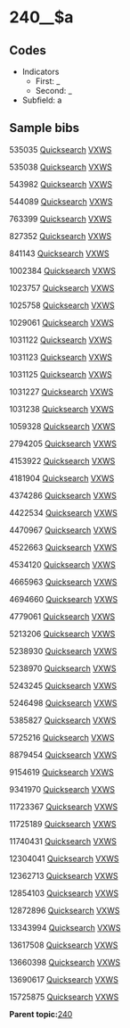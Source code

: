 # 240\_\_$a

## Codes

-   Indicators
    -   First: \_
    -   Second: \_
-   Subfield: a

## Sample bibs

535035 [Quicksearch](https://search.library.yale.edu/catalog/535035) [VXWS](http://prodorbis.library.yale.edu:7014/vxws/GetHoldingsService?bibId=535035)

535038 [Quicksearch](https://search.library.yale.edu/catalog/535038) [VXWS](http://prodorbis.library.yale.edu:7014/vxws/GetHoldingsService?bibId=535038)

543982 [Quicksearch](https://search.library.yale.edu/catalog/543982) [VXWS](http://prodorbis.library.yale.edu:7014/vxws/GetHoldingsService?bibId=543982)

544089 [Quicksearch](https://search.library.yale.edu/catalog/544089) [VXWS](http://prodorbis.library.yale.edu:7014/vxws/GetHoldingsService?bibId=544089)

763399 [Quicksearch](https://search.library.yale.edu/catalog/763399) [VXWS](http://prodorbis.library.yale.edu:7014/vxws/GetHoldingsService?bibId=763399)

827352 [Quicksearch](https://search.library.yale.edu/catalog/827352) [VXWS](http://prodorbis.library.yale.edu:7014/vxws/GetHoldingsService?bibId=827352)

841143 [Quicksearch](https://search.library.yale.edu/catalog/841143) [VXWS](http://prodorbis.library.yale.edu:7014/vxws/GetHoldingsService?bibId=841143)

1002384 [Quicksearch](https://search.library.yale.edu/catalog/1002384) [VXWS](http://prodorbis.library.yale.edu:7014/vxws/GetHoldingsService?bibId=1002384)

1023757 [Quicksearch](https://search.library.yale.edu/catalog/1023757) [VXWS](http://prodorbis.library.yale.edu:7014/vxws/GetHoldingsService?bibId=1023757)

1025758 [Quicksearch](https://search.library.yale.edu/catalog/1025758) [VXWS](http://prodorbis.library.yale.edu:7014/vxws/GetHoldingsService?bibId=1025758)

1029061 [Quicksearch](https://search.library.yale.edu/catalog/1029061) [VXWS](http://prodorbis.library.yale.edu:7014/vxws/GetHoldingsService?bibId=1029061)

1031122 [Quicksearch](https://search.library.yale.edu/catalog/1031122) [VXWS](http://prodorbis.library.yale.edu:7014/vxws/GetHoldingsService?bibId=1031122)

1031123 [Quicksearch](https://search.library.yale.edu/catalog/1031123) [VXWS](http://prodorbis.library.yale.edu:7014/vxws/GetHoldingsService?bibId=1031123)

1031125 [Quicksearch](https://search.library.yale.edu/catalog/1031125) [VXWS](http://prodorbis.library.yale.edu:7014/vxws/GetHoldingsService?bibId=1031125)

1031227 [Quicksearch](https://search.library.yale.edu/catalog/1031227) [VXWS](http://prodorbis.library.yale.edu:7014/vxws/GetHoldingsService?bibId=1031227)

1031238 [Quicksearch](https://search.library.yale.edu/catalog/1031238) [VXWS](http://prodorbis.library.yale.edu:7014/vxws/GetHoldingsService?bibId=1031238)

1059328 [Quicksearch](https://search.library.yale.edu/catalog/1059328) [VXWS](http://prodorbis.library.yale.edu:7014/vxws/GetHoldingsService?bibId=1059328)

2794205 [Quicksearch](https://search.library.yale.edu/catalog/2794205) [VXWS](http://prodorbis.library.yale.edu:7014/vxws/GetHoldingsService?bibId=2794205)

4153922 [Quicksearch](https://search.library.yale.edu/catalog/4153922) [VXWS](http://prodorbis.library.yale.edu:7014/vxws/GetHoldingsService?bibId=4153922)

4181904 [Quicksearch](https://search.library.yale.edu/catalog/4181904) [VXWS](http://prodorbis.library.yale.edu:7014/vxws/GetHoldingsService?bibId=4181904)

4374286 [Quicksearch](https://search.library.yale.edu/catalog/4374286) [VXWS](http://prodorbis.library.yale.edu:7014/vxws/GetHoldingsService?bibId=4374286)

4422534 [Quicksearch](https://search.library.yale.edu/catalog/4422534) [VXWS](http://prodorbis.library.yale.edu:7014/vxws/GetHoldingsService?bibId=4422534)

4470967 [Quicksearch](https://search.library.yale.edu/catalog/4470967) [VXWS](http://prodorbis.library.yale.edu:7014/vxws/GetHoldingsService?bibId=4470967)

4522663 [Quicksearch](https://search.library.yale.edu/catalog/4522663) [VXWS](http://prodorbis.library.yale.edu:7014/vxws/GetHoldingsService?bibId=4522663)

4534120 [Quicksearch](https://search.library.yale.edu/catalog/4534120) [VXWS](http://prodorbis.library.yale.edu:7014/vxws/GetHoldingsService?bibId=4534120)

4665963 [Quicksearch](https://search.library.yale.edu/catalog/4665963) [VXWS](http://prodorbis.library.yale.edu:7014/vxws/GetHoldingsService?bibId=4665963)

4694660 [Quicksearch](https://search.library.yale.edu/catalog/4694660) [VXWS](http://prodorbis.library.yale.edu:7014/vxws/GetHoldingsService?bibId=4694660)

4779061 [Quicksearch](https://search.library.yale.edu/catalog/4779061) [VXWS](http://prodorbis.library.yale.edu:7014/vxws/GetHoldingsService?bibId=4779061)

5213206 [Quicksearch](https://search.library.yale.edu/catalog/5213206) [VXWS](http://prodorbis.library.yale.edu:7014/vxws/GetHoldingsService?bibId=5213206)

5238930 [Quicksearch](https://search.library.yale.edu/catalog/5238930) [VXWS](http://prodorbis.library.yale.edu:7014/vxws/GetHoldingsService?bibId=5238930)

5238970 [Quicksearch](https://search.library.yale.edu/catalog/5238970) [VXWS](http://prodorbis.library.yale.edu:7014/vxws/GetHoldingsService?bibId=5238970)

5243245 [Quicksearch](https://search.library.yale.edu/catalog/5243245) [VXWS](http://prodorbis.library.yale.edu:7014/vxws/GetHoldingsService?bibId=5243245)

5246498 [Quicksearch](https://search.library.yale.edu/catalog/5246498) [VXWS](http://prodorbis.library.yale.edu:7014/vxws/GetHoldingsService?bibId=5246498)

5385827 [Quicksearch](https://search.library.yale.edu/catalog/5385827) [VXWS](http://prodorbis.library.yale.edu:7014/vxws/GetHoldingsService?bibId=5385827)

5725216 [Quicksearch](https://search.library.yale.edu/catalog/5725216) [VXWS](http://prodorbis.library.yale.edu:7014/vxws/GetHoldingsService?bibId=5725216)

8879454 [Quicksearch](https://search.library.yale.edu/catalog/8879454) [VXWS](http://prodorbis.library.yale.edu:7014/vxws/GetHoldingsService?bibId=8879454)

9154619 [Quicksearch](https://search.library.yale.edu/catalog/9154619) [VXWS](http://prodorbis.library.yale.edu:7014/vxws/GetHoldingsService?bibId=9154619)

9341970 [Quicksearch](https://search.library.yale.edu/catalog/9341970) [VXWS](http://prodorbis.library.yale.edu:7014/vxws/GetHoldingsService?bibId=9341970)

11723367 [Quicksearch](https://search.library.yale.edu/catalog/11723367) [VXWS](http://prodorbis.library.yale.edu:7014/vxws/GetHoldingsService?bibId=11723367)

11725189 [Quicksearch](https://search.library.yale.edu/catalog/11725189) [VXWS](http://prodorbis.library.yale.edu:7014/vxws/GetHoldingsService?bibId=11725189)

11740431 [Quicksearch](https://search.library.yale.edu/catalog/11740431) [VXWS](http://prodorbis.library.yale.edu:7014/vxws/GetHoldingsService?bibId=11740431)

12304041 [Quicksearch](https://search.library.yale.edu/catalog/12304041) [VXWS](http://prodorbis.library.yale.edu:7014/vxws/GetHoldingsService?bibId=12304041)

12362713 [Quicksearch](https://search.library.yale.edu/catalog/12362713) [VXWS](http://prodorbis.library.yale.edu:7014/vxws/GetHoldingsService?bibId=12362713)

12854103 [Quicksearch](https://search.library.yale.edu/catalog/12854103) [VXWS](http://prodorbis.library.yale.edu:7014/vxws/GetHoldingsService?bibId=12854103)

12872896 [Quicksearch](https://search.library.yale.edu/catalog/12872896) [VXWS](http://prodorbis.library.yale.edu:7014/vxws/GetHoldingsService?bibId=12872896)

13343994 [Quicksearch](https://search.library.yale.edu/catalog/13343994) [VXWS](http://prodorbis.library.yale.edu:7014/vxws/GetHoldingsService?bibId=13343994)

13617508 [Quicksearch](https://search.library.yale.edu/catalog/13617508) [VXWS](http://prodorbis.library.yale.edu:7014/vxws/GetHoldingsService?bibId=13617508)

13660398 [Quicksearch](https://search.library.yale.edu/catalog/13660398) [VXWS](http://prodorbis.library.yale.edu:7014/vxws/GetHoldingsService?bibId=13660398)

13690617 [Quicksearch](https://search.library.yale.edu/catalog/13690617) [VXWS](http://prodorbis.library.yale.edu:7014/vxws/GetHoldingsService?bibId=13690617)

15725875 [Quicksearch](https://search.library.yale.edu/catalog/15725875) [VXWS](http://prodorbis.library.yale.edu:7014/vxws/GetHoldingsService?bibId=15725875)

**Parent topic:**[240](../../tags/240/240.md)


